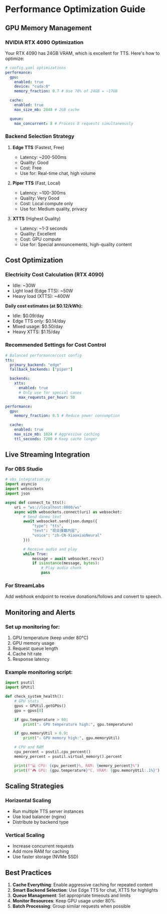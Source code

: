# Performance Optimization Guide

## GPU Memory Management

### NVIDIA RTX 4090 Optimization

Your RTX 4090 has 24GB VRAM, which is excellent for TTS. Here's how to optimize:

```yaml
# config.yaml optimizations
performance:
  gpu:
    enabled: true
    device: "cuda:0"
    memory_fraction: 0.7 # Use 70% of 24GB = ~17GB

  cache:
    enabled: true
    max_size_mb: 2048 # 2GB cache

  queue:
    max_concurrent: 8 # Process 8 requests simultaneously
```

### Backend Selection Strategy

1. **Edge TTS** (Fastest, Free)

   - Latency: ~200-500ms
   - Quality: Good
   - Cost: Free
   - Use for: Real-time chat, high volume

2. **Piper TTS** (Fast, Local)

   - Latency: ~100-300ms
   - Quality: Very Good
   - Cost: Local compute only
   - Use for: Medium quality, privacy

3. **XTTS** (Highest Quality)
   - Latency: ~1-3 seconds
   - Quality: Excellent
   - Cost: GPU compute
   - Use for: Special announcements, high-quality content

## Cost Optimization

### Electricity Cost Calculation (RTX 4090)

- Idle: ~30W
- Light load (Edge TTS): ~50W
- Heavy load (XTTS): ~400W

**Daily cost estimates (at $0.12/kWh):**

- Idle: $0.09/day
- Edge TTS only: $0.14/day
- Mixed usage: $0.50/day
- Heavy XTTS: $1.15/day

### Recommended Settings for Cost Control

```yaml
# Balanced performance/cost config
tts:
  primary_backend: "edge"
  fallback_backends: ["piper"]

  backends:
    xtts:
      enabled: true
      # Only use for special cases
      max_requests_per_hour: 50

performance:
  gpu:
    memory_fraction: 0.5 # Reduce power consumption

  cache:
    enabled: true
    max_size_mb: 1024 # Aggressive caching
    ttl_seconds: 7200 # Keep cache longer
```

## Live Streaming Integration

### For OBS Studio

```python
# obs_integration.py
import asyncio
import websockets
import json

async def connect_to_tts():
    uri = "ws://localhost:8000/ws"
    async with websockets.connect(uri) as websocket:
        # Send danmu text
        await websocket.send(json.dumps({
            "type": "tts",
            "text": "观众弹幕内容",
            "voice": "zh-CN-XiaoxiaoNeural"
        }))

        # Receive audio and play
        while True:
            message = await websocket.recv()
            if isinstance(message, bytes):
                # Play audio chunk
                pass
```

### For StreamLabs

Add webhook endpoint to receive donations/follows and convert to speech.

## Monitoring and Alerts

### Set up monitoring for:

1. GPU temperature (keep under 80°C)
2. GPU memory usage
3. Request queue length
4. Cache hit rate
5. Response latency

### Example monitoring script:

```python
import psutil
import GPUtil

def check_system_health():
    # GPU stats
    gpus = GPUtil.getGPUs()
    gpu = gpus[0]

    if gpu.temperature > 80:
        print("⚠️ GPU temperature high:", gpu.temperature)

    if gpu.memoryUtil > 0.9:
        print("⚠️ GPU memory high:", gpu.memoryUtil)

    # CPU and RAM
    cpu_percent = psutil.cpu_percent()
    memory_percent = psutil.virtual_memory().percent

    print(f"💻 CPU: {cpu_percent}%, RAM: {memory_percent}%")
    print(f"🎮 GPU: {gpu.temperature}°C, VRAM: {gpu.memoryUtil:.1%}")
```

## Scaling Strategies

### Horizontal Scaling

- Run multiple TTS server instances
- Use load balancer (nginx)
- Distribute by backend type

### Vertical Scaling

- Increase concurrent requests
- Add more RAM for caching
- Use faster storage (NVMe SSD)

## Best Practices

1. **Cache Everything**: Enable aggressive caching for repeated content
2. **Smart Backend Selection**: Use Edge TTS for chat, XTTS for highlights
3. **Queue Management**: Set appropriate timeouts and limits
4. **Monitor Resources**: Keep GPU usage under 80%
5. **Batch Processing**: Group similar requests when possible

